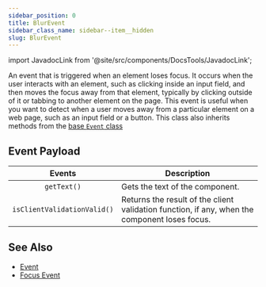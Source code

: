 ```yaml
---
sidebar_position: 0
title: BlurEvent
sidebar_class_name: sidebar--item__hidden
slug: BlurEvent
---
```


import JavadocLink from '@site/src/components/DocsTools/JavadocLink';

<JavadocLink type="engine" location="org/dwcj/component/event/BlurEvent" top='true' />

An event that is triggered when an element loses focus. It occurs when the user interacts with an element, such as clicking inside an input field, and then moves the focus away from that element, typically by clicking outside of it or tabbing to another element on the page. This event is useful when you want to detect when a user moves away from a particular element on a web page, such as an input field or a button. This class also inherits methods from the [base `Event` class](./event)

## Event Payload

| Events | Description |
|:-:|-|
|`getText()`|Gets the text of the component.|
|`isClientValidationValid()`|Returns the result of the client validation function, if any, when the component loses focus.|

## See Also

- [Event](./event)
- [Focus Event](./FocusEvent)